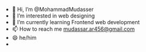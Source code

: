 - 👋 Hi, I’m @MohammadMudasser
- 👀 I’m interested in web designing
- 🌱 I’m currently learning Frontend web development
- 📫 How to reach me mudassar.ar456@gmail.com
- 😄 he/him
- 


